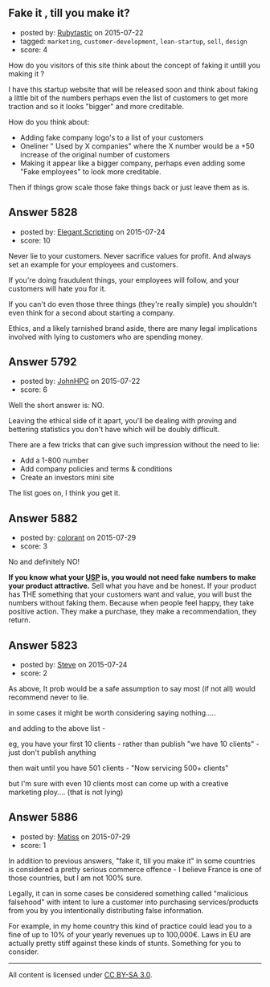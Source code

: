 ## Fake it , till you make it?

- posted by: [Rubytastic](https://stackexchange.com/users/145457/rubytastic) on 2015-07-22
- tagged: `marketing`, `customer-development`, `lean-startup`, `sell`, `design`
- score: 4


How do you visitors of this site think about the concept of faking it untill you making it ? 

I have this startup website that will be released soon and think about faking a little bit of the numbers perhaps even the list of customers to get more traction and so it looks "bigger" and more creditable. 

How do you think about:

 - Adding fake company logo's to a list of your customers
 - Oneliner " Used by X companies" where the X number would be a +50 increase of the original number of customers
- Making it appear like a bigger company, perhaps even adding some "Fake employees" to look more creditable. 


Then if things grow scale those fake things back or just leave them as is.


## Answer 5828

- posted by: [Elegant.Scripting](https://stackexchange.com/users/5688251/elegant-scripting) on 2015-07-24
- score: 10

Never lie to your customers.
Never sacrifice values for profit.
And always set an example for your employees and customers.

If you're doing fraudulent things, your employees will follow, and your customers will hate you for it.

If you can't do even those three things (they're really simple) you shouldn't even think for a second about starting a company.

Ethics, and a likely tarnished brand aside, there are many legal implications involved with lying to customers who are spending money.


## Answer 5792

- posted by: [JohnHPG](https://stackexchange.com/users/1435881/johnhpg) on 2015-07-22
- score: 6

Well the short answer is: NO.

Leaving the ethical side of it apart, you'll be dealing with proving and bettering statistics you don't have which will be doubly difficult.

There are a few tricks that can give such impression without the need to lie:

 - Add a 1-800 number
 - Add company policies and terms & conditions
 - Create an investors mini site

The list goes on, I think you get it.


## Answer 5882

- posted by: [colorant](https://stackexchange.com/users/6702482/colorant) on 2015-07-29
- score: 3

<p>No and definitely NO!</p>

<p><strong>If you know what your <a href="http://www.entrepreneur.com/encyclopedia/unique-selling-proposition-usp" rel="nofollow">USP</a> is, you would not need fake numbers to make your product attractive.</strong> Sell what you have and be honest. If your product has THE something that your customers want and value, you will bust the numbers without faking them. Because when people feel happy, they take positive action. They make a purchase, they make a recommendation, they return.</p>



## Answer 5823

- posted by: [Steve](https://stackexchange.com/users/6570044/steve) on 2015-07-24
- score: 2

As above, It prob would be a safe assumption to say most (if not all) would recommend never to lie. 

in some cases it might be worth considering saying nothing.....

and adding to the above list - 

eg, you have your first 10 clients - 
rather than publish "we have 10 clients" - just don't publish anything

then wait until you have 501 clients - "Now servicing 500+ clients" 

but I'm sure with even 10 clients most can come up with a creative marketing ploy.... (that is not lying) 

  


## Answer 5886

- posted by: [Matiss](https://stackexchange.com/users/1819512/matiss) on 2015-07-29
- score: 1

In addition to previous answers, "fake it, till you make it" in some countries is considered a pretty serious commerce offence - I believe France is one of those countries, but I am not 100% sure.

Legally, it can in some cases be considered something called "malicious falsehood" with intent to lure a customer into purchasing services/products from you by you intentionally distributing false information.

For example, in my home country this kind of practice could lead you to a fine of up to 10% of your yearly revenues up to 100,000€. Laws in EU are actually pretty stiff against these kinds of stunts. Something for you to consider.



---

All content is licensed under [CC BY-SA 3.0](https://creativecommons.org/licenses/by-sa/3.0/).
